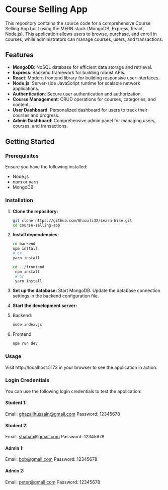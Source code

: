 # Course Selling App

This repository contains the source code for a comprehensive Course Selling App built using the MERN stack (MongoDB, Express, React, Node.js). This application allows users to browse, purchase, and enroll in courses, while administrators can manage courses, users, and transactions.

## Features

- **MongoDB**: NoSQL database for efficient data storage and retrieval.
- **Express**: Backend framework for building robust APIs.
- **React**: Modern frontend library for building responsive user interfaces.
- **Node.js**: Server-side JavaScript runtime for scalable network applications.
- **Authentication**: Secure user authentication and authorization.
- **Course Management**: CRUD operations for courses, categories, and content.
- **User Dashboard**: Personalized dashboard for users to track their courses and progress.
- **Admin Dashboard**: Comprehensive admin panel for managing users, courses, and transactions.

## Getting Started

### Prerequisites

Ensure you have the following installed:

- Node.js
- npm or yarn
- MongoDB

### Installation

1. **Clone the repository:**
   ```bash
   git clone https://github.com/Ghazali32/Learn-Wise.git
   cd course-selling-app

2. **Install dependencies:**
   ```bash
   cd backend
   npm install
   # or
   yarn install

   cd ../frontend
    npm install
    # or
    yarn install

3. **Set up the database:**
   Start MongoDB.
   Update the database connection settings in the backend configuration file.
  
4. **Start the development server:**
  1. Backend: 
     ```bash
     node index.js
  2. Frontend
     ```bash
     npm run dev
     
### Usage
Visit http://localhost:5173 in your browser to see the application in action.

### Login Credentials
You can use the following login credentials to test the application:

  #### Student 1:
  Email: ghazalihussain@gmail.com
  Password: 12345678
    
  #### Student 2:
  Email: shahab@gmail.com
  Password: 12345678

  #### Admin 1:
  Email: bob@gmail.com
  Password: 12345678
  
  #### Admin 2:
  Email: peter@gmail.com
  Password: 12345678
  
  
